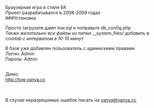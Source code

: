Браузерная игра в стиле БК<br />
Проект разрабатывался в 2008-2009 годах<br />
###Установка

Просто загрузите дамп tow.sql и поправьте db\_config.php <br />
_Также желательно все файлы из папки_ \_\_system\_files/ _добавить в crontab с интервалом в 10-15 минут_


В базе уже добавлен пользователь с админскими правами<br />
Логин: Admin<br />
Пароль: Admin<br /><br />


Демо: <br />
http://tow.vanya.cc


<br /><br />
В случае неразрешимых ошибок писать на vanya@vanya.cc


